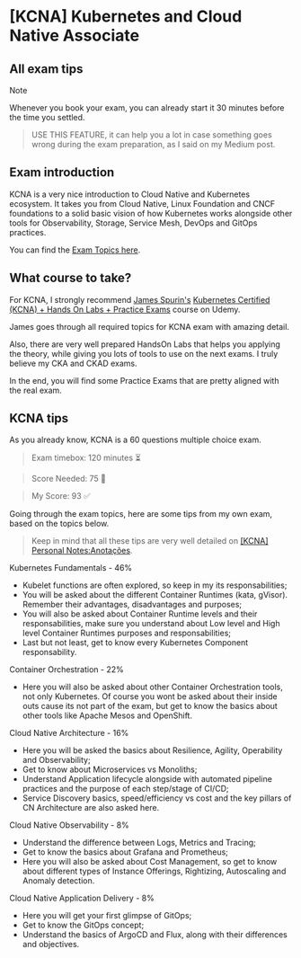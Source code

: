 # [KCNA] Kubernetes and Cloud Native Associate

## All exam tips
> [!NOTE] 
> Whenever you book your exam, you can already start it 30 minutes before the time you settled.

> USE THIS FEATURE, it can help you a lot in case something goes wrong during the exam preparation, as I said on my Medium post.

## Exam introduction

KCNA is a very nice introduction to Cloud Native and Kubernetes ecosystem. It takes you from Cloud Native, Linux Foundation and CNCF foundations to a solid basic vision of how Kubernetes works alongside other tools for Observability, Storage, Service Mesh, DevOps and GitOps practices.

You can find the [Exam Topics here](https://training.linuxfoundation.org/certification/kubernetes-cloud-native-associate/).

## What course to take?
For KCNA, I strongly recommend [James Spurin's](https://medium.com/r/?url=https%3A%2F%2Fwww.linkedin.com%2Fin%2Fjamesspurin%2F)  [Kubernetes Certified (KCNA) + Hands On Labs + Practice Exams](https://www.udemy.com/course/dive-into-cloud-native-containers-kubernetes-and-the-kcna/?srsltid=AfmBOooZb6PVZkBkO1fxFovRyuZQ3BZl8CuE6DOzCvkUy062yXyPlYfK&couponCode=KEEPLEARNINGBR) course on Udemy.

James goes through all required topics for KCNA exam with amazing detail.

Also, there are very well prepared HandsOn Labs that helps you applying the theory, while giving you lots of tools to use on the next exams. I truly believe my CKA and CKAD exams.

In the end, you will find some Practice Exams that are pretty aligned with the real exam.

## KCNA tips
As you already know, KCNA is a 60 questions multiple choice exam.

>Exam timebox: 120 minutes ⏳

>Score Needed: 75 🎯

>My Score: 93 ✅

Going through the exam topics, here are some tips from my own exam, based on the topics below. 

>Keep in mind that all these tips are very well detailed on [[KCNA] Personal Notes:Anotações]([KCNA]%20Personal%20notes:Anotações.pdf).

Kubernetes Fundamentals - 46%
* Kubelet functions are often explored, so keep in my its responsabilities;
* You will be asked about the different Container Runtimes (kata, gVisor). Remember their advantages, disadvantages and purposes;
* You will also be asked about Container Runtime levels and their responsabilities, make sure you understand about Low level and High level Container Runtimes purposes and responsabilities;
* Last but not least, get to know every Kubernetes Component responsability.

Container Orchestration - 22%
* Here you will also be asked about other Container Orchestration tools, not only Kubernetes. Of course you wont be asked about their inside outs cause its not part of the exam, but get to know the basics about other tools like Apache Mesos and OpenShift.

Cloud Native Architecture - 16%
* Here you will be asked the basics about Resilience, Agility, Operability and Observability;
* Get to know about Microservices vs Monoliths;
* Understand Application lifecycle alongside with automated pipeline practices and the purpose of each step/stage of CI/CD;
* Service Discovery basics, speed/efficiency vs cost and the key pillars of CN Architecture are also asked here.


Cloud Native Observability - 8%
* Understand the difference between Logs, Metrics and Tracing;
* Get to know the basics about Grafana and Prometheus;
* Here you will also be asked about Cost Management, so get to know about different types of Instance Offerings, Rightizing, Autoscaling and Anomaly detection.


Cloud Native Application Delivery - 8%
* Here you will get your first glimpse of GitOps;
* Get to know the GitOps concept;
* Understand the basics of ArgoCD and Flux, along with their differences and objectives.